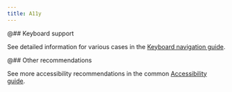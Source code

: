 ```yaml
---
title: A11y
---
```


@## Keyboard support

See detailed information for various cases in the [Keyboard navigation guide](/core-principles/a11y/a11y-keyboard/).

@## Other recommendations

See more accessibility recommendations in the common [Accessibility guide](/core-principles/a11y/).
